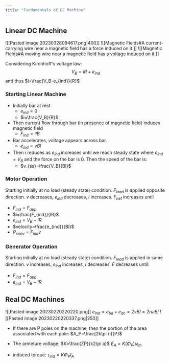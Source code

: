 ```yaml
---
title: "Fundamentals of DC Machine"
---
```

## Linear DC Machine
![[Pasted image 20230328094617.png|400]]
![[Magnetic Fields#A current-carrying wire near a magnetic field has a force induced on it.]]
![[Magnetic Fields#A moving wire near a magnetic field has a voltage induced on it.]]

Considering Kirchhoff's voltage law: $$V_B=iR+e_{ind}$$
and thus $i=\frac{V_B-e_{ind}}{R}$
### Starting Linear Machine
- Initially bar at rest
	- $e_{ind} = 0$
	- $i=\frac{V_B}{R}$
- Then current flow through bar (in presence of magnetic field) induces magnetic field
	- $F_{ind} = ilB$
- Bar accelerates, voltage appears across bar.
	- $e_{ind} = vBl$
- Then $i$ reduces as $e_{ind}$ increases until we reach steady state where $e_{ind}=V_B$ and the force on the bar is 0. Then the speed of the bar is:
	- $v_{ss}=\frac{V_B}{Bl}$

### Motor Operation
Starting initially at no load (steady state) condition. $F_{load}$ is applied opposite direction.
$v$ decreases, $e_{ind}$ decreases, $i$ increases. $F_{net}$ increases until
- $F_{ind} = F_{app}$
- $i=\frac{F_{ind}}{lB}$
- $e_{ind} = V_B - iR$
- $velocity=\frac{e_{ind}}{Bl}$
- $P_{conv} = F_{ind} v$

### Generator Operation
Starting initially at no load (steady state) condition. $F_{load}$ is applied in same direction.
$v$ increases, $e_{ind}$ increases, $i$ decreases. $F$ decreases until:
- $F_{ind} = F_{app}$
- $e_{ind} = V_B + iR$

## Real DC Machines
![[Pasted image 20230220220220.png]]
$e_{ind} = e_{ba}+e_{dc} = 2vBl = 2r\omega B l$
![[Pasted image 20230220220337.png|250]]

- If there are P poles on the machine, then the portion of the area associated with each pole:
	$A_P=\frac{2k\pi rl}{P}$

- The armeture voltage:
	$K=\frac{ZP}{k2\pi a}$
	$E_A = K(\Phi _P)\omega_m$ 
- induced torque:
	$\tau_{ind} = K\Phi _P I_A$

